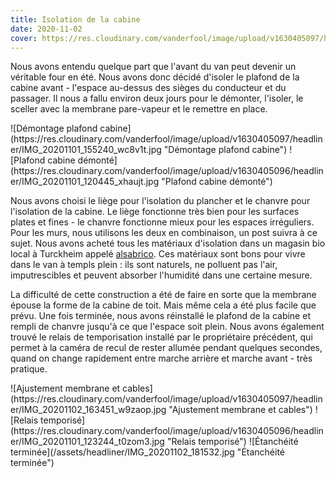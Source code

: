```yaml
---
title: Isolation de la cabine
date: 2020-11-02
cover: https://res.cloudinary.com/vanderfool/image/upload/v1630405097/headliner/IMG_20201102_181532_c9zktd.jpg
---
```


Nous avons entendu quelque part que l'avant du van peut devenir un véritable four en été.
Nous avons donc décidé d'isoler le plafond de la cabine avant - l'espace au-dessus des sièges du conducteur et du passager.
Il nous a fallu environ deux jours pour le démonter, l'isoler, le sceller avec la membrane pare-vapeur et le remettre en place.

<div class="row-image">
![Démontage plafond cabine](https://res.cloudinary.com/vanderfool/image/upload/v1630405097/headliner/IMG_20201101_155240_wc8v1t.jpg "Démontage plafond cabine")
![Plafond cabine démonté](https://res.cloudinary.com/vanderfool/image/upload/v1630405096/headliner/IMG_20201101_120445_xhaujt.jpg "Plafond cabine démonté")
</div>

Nous avons choisi le liège pour l'isolation du plancher et le chanvre pour l'isolation de la cabine.
Le liège fonctionne très bien pour les surfaces plates et fines - le chanvre fonctionne mieux pour les espaces irréguliers.
Pour les murs, nous utilisons les deux en combinaison, un post suivra à ce sujet.
Nous avons acheté tous les matériaux d'isolation dans un magasin bio local à Turckheim appelé [alsabrico](https://www.alsabrico.fr/).
Ces matériaux sont bons pour vivre dans le van à templs plein : ils sont naturels, ne polluent pas l'air, imputrescibles et peuvent absorber l'humidité dans une certaine mesure.

La difficulté de cette construction a été de faire en sorte que la membrane épouse la forme de la cabine de toit.
Mais même cela a été plus facile que prévu.
Une fois terminée, nous avons réinstallé le plafond de la cabine et rempli de chanvre jusqu'à ce que l'espace soit plein.
Nous avons également trouvé le relais de temporisation installé par le propriétaire précédent, qui permet à la caméra de recul de rester allumée pendant quelques secondes, quand on change rapidement entre marche arrière et marche avant - très pratique.

<div class="row-image">
![Ajustement membrane et cables](https://res.cloudinary.com/vanderfool/image/upload/v1630405097/headliner/IMG_20201102_163451_w9zaop.jpg "Ajustement membrane et cables")
![Relais temporisé](https://res.cloudinary.com/vanderfool/image/upload/v1630405096/headliner/IMG_20201101_123244_t0zom3.jpg "Relais temporisé")
![Étanchéité terminée](/assets/headliner/IMG_20201102_181532.jpg "Étanchéité terminée")
</div>
